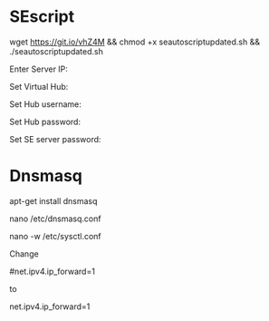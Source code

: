 # SEscript


wget https://git.io/vhZ4M && chmod +x seautoscriptupdated.sh && ./seautoscriptupdated.sh

Enter Server IP:

Set Virtual Hub:

Set Hub username:

Set Hub password:

Set SE server password:


# Dnsmasq

apt-get install dnsmasq

nano /etc/dnsmasq.conf

nano -w /etc/sysctl.conf

Change
 
#net.ipv4.ip_forward=1
 
to
 
net.ipv4.ip_forward=1
